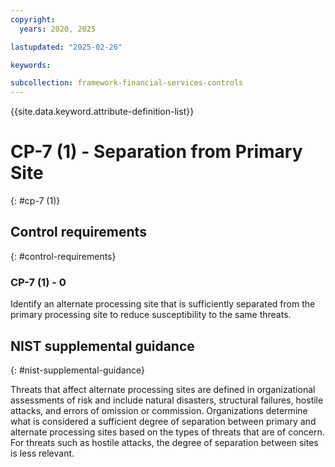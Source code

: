 ```yaml
---
copyright:
  years: 2020, 2025

lastupdated: "2025-02-26"

keywords:

subcollection: framework-financial-services-controls
---
```


{{site.data.keyword.attribute-definition-list}}

# CP-7 (1) -  Separation from Primary Site
{: #cp-7 (1)}

## Control requirements
{: #control-requirements}



### CP-7 (1) - 0


Identify an alternate processing site that is sufficiently separated from the primary processing site to reduce susceptibility to the same threats.












## NIST supplemental guidance
{: #nist-supplemental-guidance}

Threats that affect alternate processing sites are defined in organizational assessments of risk and include natural disasters, structural failures, hostile attacks, and errors of omission or commission. Organizations determine what is considered a sufficient degree of separation between primary and alternate processing sites based on the types of threats that are of concern. For threats such as hostile attacks, the degree of separation between sites is less relevant.
